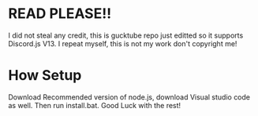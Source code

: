 # READ PLEASE!!
I did not steal any credit, this is gucktube repo just editted so it supports Discord.js V13. I repeat myself, this is not my work don't copyright me!

# How Setup
Download Recommended version of node.js, download Visual studio code as well.
Then run install.bat. Good Luck with the rest!
